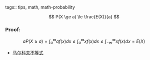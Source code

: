 tags:: tips, math, math-probability

$$
P(X \ge a) \le \frac{E(X)}{a}
$$


### Proof:

$$
a P(X \ge a) = \int_a^\infty a f(x) d x \le \int_a^\infty x f(x) d x \le \int_{- \infty}^\infty x f(x) d x = E(X)
$$

- [马尔科夫不等式](https://zh.wikipedia.org/wiki/%E9%A6%AC%E7%88%BE%E5%8F%AF%E5%A4%AB%E4%B8%8D%E7%AD%89%E5%BC%8F)

